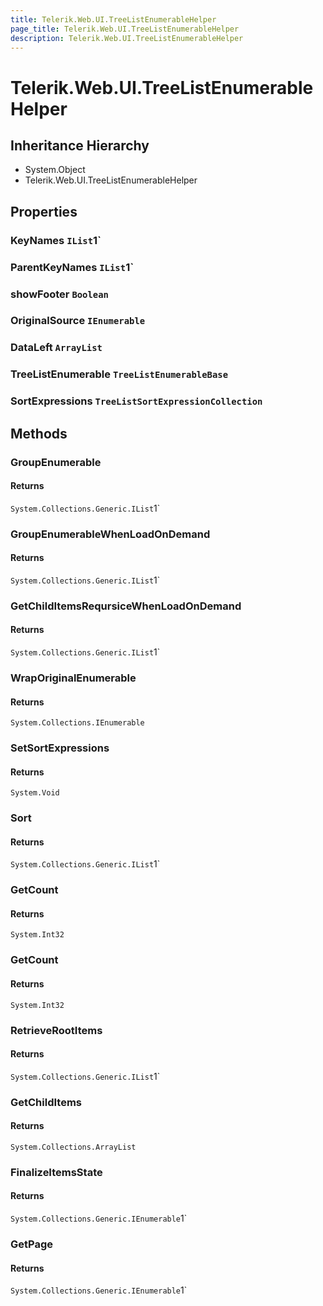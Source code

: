 ```yaml
---
title: Telerik.Web.UI.TreeListEnumerableHelper
page_title: Telerik.Web.UI.TreeListEnumerableHelper
description: Telerik.Web.UI.TreeListEnumerableHelper
---
```


# Telerik.Web.UI.TreeListEnumerableHelper

## Inheritance Hierarchy

* System.Object
* Telerik.Web.UI.TreeListEnumerableHelper

## Properties

###  KeyNames `IList`1`

###  ParentKeyNames `IList`1`

###  showFooter `Boolean`

###  OriginalSource `IEnumerable`

###  DataLeft `ArrayList`

###  TreeListEnumerable `TreeListEnumerableBase`

###  SortExpressions `TreeListSortExpressionCollection`

## Methods

###  GroupEnumerable

#### Returns

`System.Collections.Generic.IList`1` 

###  GroupEnumerableWhenLoadOnDemand

#### Returns

`System.Collections.Generic.IList`1` 

###  GetChildItemsReqursiceWhenLoadOnDemand

#### Returns

`System.Collections.Generic.IList`1` 

###  WrapOriginalEnumerable

#### Returns

`System.Collections.IEnumerable` 

###  SetSortExpressions

#### Returns

`System.Void` 

###  Sort

#### Returns

`System.Collections.Generic.IList`1` 

###  GetCount

#### Returns

`System.Int32` 

###  GetCount

#### Returns

`System.Int32` 

###  RetrieveRootItems

#### Returns

`System.Collections.Generic.IList`1` 

###  GetChildItems

#### Returns

`System.Collections.ArrayList` 

###  FinalizeItemsState

#### Returns

`System.Collections.Generic.IEnumerable`1` 

###  GetPage

#### Returns

`System.Collections.Generic.IEnumerable`1` 


